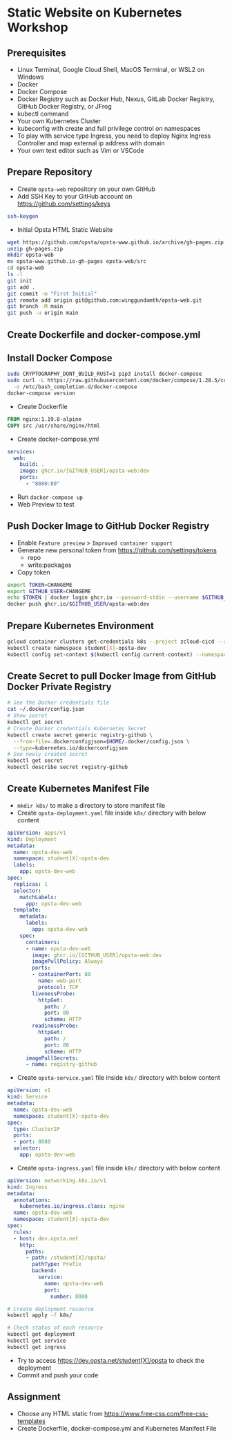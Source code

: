 # Static Website on Kubernetes Workshop

## Prerequisites

* Linux Terminal, Google Cloud Shell, MacOS Terminal, or WSL2 on Windows
* Docker
* Docker Compose
* Docker Registry such as Docker Hub, Nexus, GitLab Docker Registry, GitHub Docker Registry, or JFrog
* kubectl command
* Your own Kubernetes Cluster
* kubeconfig with create and full privilege control on namespaces
* To play with service type Ingress, you need to deploy Nginx Ingress Controller and map external ip address with domain
* Your own text editor such as Vim or VSCode

## Prepare Repository

* Create `opsta-web` repository on your own GitHub
* Add SSH Key to your GitHub account on <https://github.com/settings/keys>

```bash
ssh-keygen
```

* Initial Opsta HTML Static Website

```bash
wget https://github.com/opsta/opsta-www.github.io/archive/gh-pages.zip
unzip gh-pages.zip
mkdir opsta-web
mv opsta-www.github.io-gh-pages opsta-web/src
cd opsta-web
ls -l
git init
git add .
git commit -m "First Initial"
git remote add origin git@github.com:winggundamth/opsta-web.git
git branch -M main
git push -u origin main
```

## Create Dockerfile and docker-compose.yml

## Install Docker Compose

```bash
sudo CRYPTOGRAPHY_DONT_BUILD_RUST=1 pip3 install docker-compose
sudo curl -L https://raw.githubusercontent.com/docker/compose/1.28.5/contrib/completion/bash/docker-compose \
  -o /etc/bash_completion.d/docker-compose
docker-compose version
```

* Create Dockerfile

```Dockerfile
FROM nginx:1.19.8-alpine
COPY src /usr/share/nginx/html
```

* Create docker-compose.yml

```yaml
services:
  web:
    build: .
    image: ghcr.io/[GITHUB_USER]/opsta-web:dev
    ports:
      - "8080:80"
```

* Run `docker-compose up`
* Web Preview to test

## Push Docker Image to GitHub Docker Registry

* Enable `Feature preview` > `Improved container support`
* Generate new personal token from <https://github.com/settings/tokens>
  * repo
  * write:packages
* Copy token

```bash
export TOKEN=CHANGEME
export GITHUB_USER=CHANGEME
echo $TOKEN | docker login ghcr.io --password-stdin --username $GITHUB_USER
docker push ghcr.io/$GITHUB_USER/opsta-web:dev
```

## Prepare Kubernetes Environment

```bash
gcloud container clusters get-credentials k8s --project zcloud-cicd --zone asia-southeast1-a
kubectl create namespace student[X]-opsta-dev
kubectl config set-context $(kubectl config current-context) --namespace=student[X]-opsta-dev
```

## Create Secret to pull Docker Image from GitHub Docker Private Registry

```bash
# See the Docker credentials file
cat ~/.docker/config.json
# Show secret
kubectl get secret
# Create Docker credentials Kubernetes Secret
kubectl create secret generic registry-github \
  --from-file=.dockerconfigjson=$HOME/.docker/config.json \
  --type=kubernetes.io/dockerconfigjson
# See newly created secret
kubectl get secret
kubectl describe secret registry-github
```

## Create Kubernetes Manifest File

* `mkdir k8s/` to make a directory to store manifest file
* Create `opsta-deployment.yaml` file inside `k8s/` directory with below content

```yaml
apiVersion: apps/v1
kind: Deployment
metadata:
  name: opsta-dev-web
  namespace: student[X]-opsta-dev
  labels:
    app: opsta-dev-web
spec:
  replicas: 1
  selector:
    matchLabels:
      app: opsta-dev-web
  template:
    metadata:
      labels:
        app: opsta-dev-web
    spec:
      containers:
      - name: opsta-dev-web
        image: ghcr.io/[GITHUB_USER]/opsta-web:dev
        imagePullPolicy: Always
        ports:
        - containerPort: 80
          name: web-port
          protocol: TCP
        livenessProbe:
          httpGet:
            path: /
            port: 80
            scheme: HTTP
        readinessProbe:
          httpGet:
            path: /
            port: 80
            scheme: HTTP
      imagePullSecrets:
      - name: registry-github
```

* Create `opsta-service.yaml` file inside `k8s/` directory with below content

```yaml
apiVersion: v1
kind: Service
metadata:
  name: opsta-dev-web
  namespace: student[X]-opsta-dev
spec:
  type: ClusterIP
  ports:
  - port: 8080
  selector:
    app: opsta-dev-web
```

* Create `opsta-ingress.yaml` file inside `k8s/` directory with below content

```yaml
apiVersion: networking.k8s.io/v1
kind: Ingress
metadata:
  annotations:
    kubernetes.io/ingress.class: nginx
  name: opsta-dev-web
  namespace: student[X]-opsta-dev
spec:
  rules:
  - host: dev.opsta.net
    http:
      paths:
      - path: /student[X]/opsta/
        pathType: Prefix
        backend:
          service:
            name: opsta-dev-web
            port:
              number: 8080
```

```bash
# Create deployment resource
kubectl apply -f k8s/

# Check status of each resource
kubectl get deployment
kubectl get service
kubectl get ingress
```

* Try to access <https://dev.opsta.net/student[X]/opsta> to check the deployment
* Commit and push your code

## Assignment

* Choose any HTML static from <https://www.free-css.com/free-css-templates>
* Create Dockerfile, docker-compose.yml and Kubernetes Manifest File
